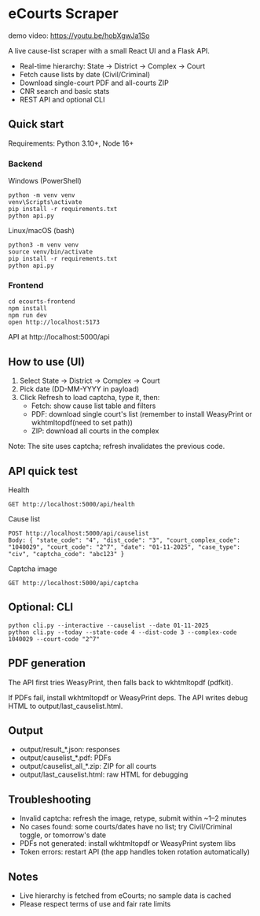 # eCourts Scraper

demo video: https://youtu.be/hobXgwJa1So

A live cause-list scraper with a small React UI and a Flask API.

- Real-time hierarchy: State → District → Complex → Court
- Fetch cause lists by date (Civil/Criminal)
- Download single-court PDF and all-courts ZIP
- CNR search and basic stats
- REST API and optional CLI

## Quick start

Requirements: Python 3.10+, Node 16+

### Backend

Windows (PowerShell)
```
python -m venv venv
venv\Scripts\activate
pip install -r requirements.txt
python api.py
```

Linux/macOS (bash)
```
python3 -m venv venv
source venv/bin/activate
pip install -r requirements.txt
python api.py
```

### Frontend

```
cd ecourts-frontend
npm install
npm run dev
open http://localhost:5173
```

API at http://localhost:5000/api

## How to use (UI)

1. Select State → District → Complex → Court
2. Pick date (DD-MM-YYYY in payload)
3. Click Refresh to load captcha, type it, then:
   - Fetch: show cause list table and filters
   - PDF: download single court's list (remember to install WeasyPrint or wkhtmltopdf(need to set path))
   - ZIP: download all courts in the complex

Note: The site uses captcha; refresh invalidates the previous code.

## API quick test

Health
```
GET http://localhost:5000/api/health
```

Cause list
```
POST http://localhost:5000/api/causelist
Body: { "state_code": "4", "dist_code": "3", "court_complex_code": "1040029", "court_code": "2^7", "date": "01-11-2025", "case_type": "civ", "captcha_code": "abc123" }
```

Captcha image
```
GET http://localhost:5000/api/captcha
```

## Optional: CLI

```
python cli.py --interactive --causelist --date 01-11-2025
python cli.py --today --state-code 4 --dist-code 3 --complex-code 1040029 --court-code "2^7"
```

## PDF generation

The API first tries WeasyPrint, then falls back to wkhtmltopdf (pdfkit).

If PDFs fail, install wkhtmltopdf or WeasyPrint deps. The API writes debug HTML to output/last_causelist.html.

## Output

- output/result_*.json: responses
- output/causelist_*.pdf: PDFs
- output/causelist_all_*.zip: ZIP for all courts
- output/last_causelist.html: raw HTML for debugging

## Troubleshooting

- Invalid captcha: refresh the image, retype, submit within ~1–2 minutes
- No cases found: some courts/dates have no list; try Civil/Criminal toggle, or tomorrow's date
- PDFs not generated: install wkhtmltopdf or WeasyPrint system libs
- Token errors: restart API (the app handles token rotation automatically)

## Notes

- Live hierarchy is fetched from eCourts; no sample data is cached
- Please respect terms of use and fair rate limits